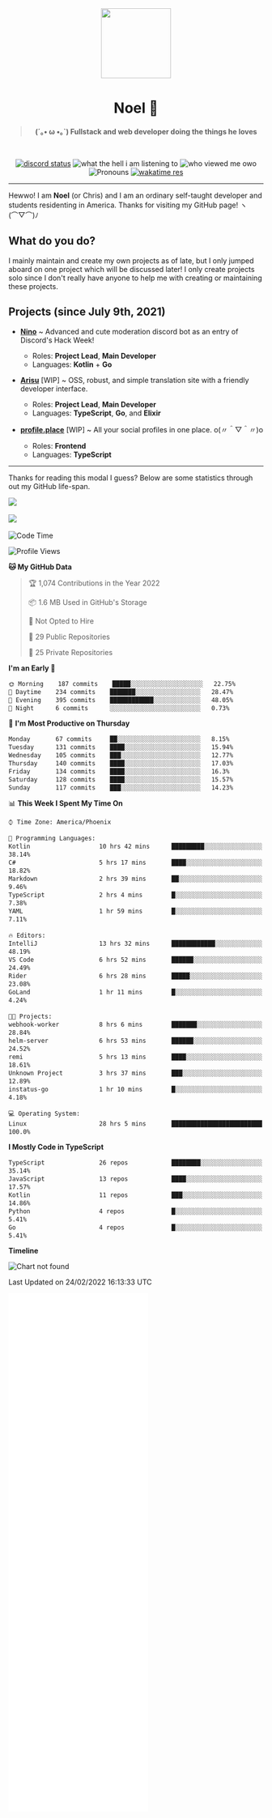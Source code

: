 <div align='center'>
  <div align='center'>
    <img
      src='https://cdn.floofy.dev/art/icons/icon_cinnamonserval.png'
      width='138'
      height='138'
    />
  </div>
  <h1>Noel 🐾</h1>
  <blockquote><strong>(´｡• ω •｡`) Fullstack and web developer doing the things he loves</strong></blockquote>

  <br />

  <a href='https://discord.com/users/280158289667555328' target='_blank'><img alt="discord status" src="https://dev.discordprofiles.me/badge/status/280158289667555328" /></a>
  <img alt="what the hell i am listening to" src="https://dev.discordprofiles.me/badge/spotify/280158289667555328" />
  <img alt="who viewed me owo" src="https://komarev.com/ghpvc/?username=auguwu" />
  <img alt='Pronouns' src='https://img.shields.io/endpoint?url=https://pronoundb.org/shields/6004d014406af11e4593a013' />
  <a href="https://wakatime.com/@auguwu" target='_blank'>
    <img alt='wakatime res' src='https://wakatime.com/badge/user/89736485-42ec-4c0f-a2f3-481db74514dc.svg' />
  </a>
</div>

<hr />

Hewwo! I am **Noel** (or Chris) and I am an ordinary self-taught developer and students residenting in America. Thanks for visiting my GitHub page! ヽ(⌒▽⌒)ﾉ

## What do you do?
I mainly maintain and create my own projects as of late, but I only jumped aboard on one project which will be discussed later! I only create projects
solo since I don't really have anyone to help me with creating or maintaining these projects.

## Projects (since July 9th, 2021)
- [**Nino**](https://nino.sh) ~ Advanced and cute moderation discord bot as an entry of Discord's Hack Week!
  - Roles: **Project Lead**, **Main Developer**
  - Languages: **Kotlin** + **Go**

- [**Arisu**](https://arisu.land) [WIP] ~ OSS, robust, and simple translation site with a friendly developer interface.
  - Roles: **Project Lead**, **Main Developer**
  - Languages: **TypeScript**, **Go**, and **Elixir**

- [**profile.place**](https://profile.place) [WIP] ~ All your social profiles in one place. o(〃＾▽＾〃)o
  - Roles: **Frontend**
  - Languages: **TypeScript**

---

Thanks for reading this modal I guess? Below are some statistics through out my GitHub life-span.

![](https://github-readme-stats.vercel.app/api?username=auguwu&count_private=true&show_icons=true&theme=gruvbox)

![](https://github-readme-stats.vercel.app/api/top-langs/?username=auguwu&layout=compact&theme=gruvbox)

<!--START_SECTION:waka-->
![Code Time](http://img.shields.io/badge/Code%20Time-2%2C765%20hrs%2024%20mins-blue)

![Profile Views](http://img.shields.io/badge/Profile%20Views-76-blue)

**🐱 My GitHub Data** 

> 🏆 1,074 Contributions in the Year 2022
 > 
> 📦 1.6 MB Used in GitHub's Storage 
 > 
> 🚫 Not Opted to Hire
 > 
> 📜 29 Public Repositories 
 > 
> 🔑 25 Private Repositories  
 > 
**I'm an Early 🐤** 

```text
🌞 Morning    187 commits    █████░░░░░░░░░░░░░░░░░░░░   22.75% 
🌆 Daytime    234 commits    ███████░░░░░░░░░░░░░░░░░░   28.47% 
🌃 Evening    395 commits    ████████████░░░░░░░░░░░░░   48.05% 
🌙 Night      6 commits      ░░░░░░░░░░░░░░░░░░░░░░░░░   0.73%

```
📅 **I'm Most Productive on Thursday** 

```text
Monday       67 commits     ██░░░░░░░░░░░░░░░░░░░░░░░   8.15% 
Tuesday      131 commits    ████░░░░░░░░░░░░░░░░░░░░░   15.94% 
Wednesday    105 commits    ███░░░░░░░░░░░░░░░░░░░░░░   12.77% 
Thursday     140 commits    ████░░░░░░░░░░░░░░░░░░░░░   17.03% 
Friday       134 commits    ████░░░░░░░░░░░░░░░░░░░░░   16.3% 
Saturday     128 commits    ████░░░░░░░░░░░░░░░░░░░░░   15.57% 
Sunday       117 commits    ███░░░░░░░░░░░░░░░░░░░░░░   14.23%

```


📊 **This Week I Spent My Time On** 

```text
⌚︎ Time Zone: America/Phoenix

💬 Programming Languages: 
Kotlin                   10 hrs 42 mins      █████████░░░░░░░░░░░░░░░░   38.14% 
C#                       5 hrs 17 mins       ████░░░░░░░░░░░░░░░░░░░░░   18.82% 
Markdown                 2 hrs 39 mins       ██░░░░░░░░░░░░░░░░░░░░░░░   9.46% 
TypeScript               2 hrs 4 mins        █░░░░░░░░░░░░░░░░░░░░░░░░   7.38% 
YAML                     1 hr 59 mins        █░░░░░░░░░░░░░░░░░░░░░░░░   7.11%

🔥 Editors: 
IntelliJ                 13 hrs 32 mins      ████████████░░░░░░░░░░░░░   48.19% 
VS Code                  6 hrs 52 mins       ██████░░░░░░░░░░░░░░░░░░░   24.49% 
Rider                    6 hrs 28 mins       █████░░░░░░░░░░░░░░░░░░░░   23.08% 
GoLand                   1 hr 11 mins        █░░░░░░░░░░░░░░░░░░░░░░░░   4.24%

🐱‍💻 Projects: 
webhook-worker           8 hrs 6 mins        ███████░░░░░░░░░░░░░░░░░░   28.84% 
helm-server              6 hrs 53 mins       ██████░░░░░░░░░░░░░░░░░░░   24.52% 
remi                     5 hrs 13 mins       ████░░░░░░░░░░░░░░░░░░░░░   18.61% 
Unknown Project          3 hrs 37 mins       ███░░░░░░░░░░░░░░░░░░░░░░   12.89% 
instatus-go              1 hr 10 mins        █░░░░░░░░░░░░░░░░░░░░░░░░   4.18%

💻 Operating System: 
Linux                    28 hrs 5 mins       █████████████████████████   100.0%

```

**I Mostly Code in TypeScript** 

```text
TypeScript               26 repos            ████████░░░░░░░░░░░░░░░░░   35.14% 
JavaScript               13 repos            ████░░░░░░░░░░░░░░░░░░░░░   17.57% 
Kotlin                   11 repos            ███░░░░░░░░░░░░░░░░░░░░░░   14.86% 
Python                   4 repos             █░░░░░░░░░░░░░░░░░░░░░░░░   5.41% 
Go                       4 repos             █░░░░░░░░░░░░░░░░░░░░░░░░   5.41%

```


**Timeline**

![Chart not found](https://raw.githubusercontent.com/auguwu/auguwu/master/charts/bar_graph.png) 


 Last Updated on 24/02/2022 16:13:33 UTC
<!--END_SECTION:waka-->

![](./github-metrics.svg)
